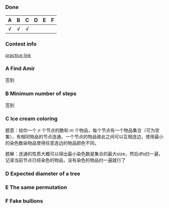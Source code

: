 ### Done

|  A   |  B   |  C   |  D   |  E   |  F   |
| :--: | :--: | :--: | :--: | :--: | :--: |
|  √   |  √   |  √   |      |      |      |



### Contest info

[practice link](https://codeforces.com/contest/804)

### A  Find Amir

签到

### B  Minimum number of steps

签到

### C  Ice cream coloring

题意：给你一个 $n$ 个节点的数和 $m$ 个物品，每个节点有一个物品集合（可为空集），有相同物品的节点连通，一个节点的物品彼此之间可以互相连边，使用最小的染色数染物品使得任意连边的物品颜色不同。

题解：连通的性质大概可以得出最小染色数是集合的最大size，然后dfs扫一遍，记录当前节点已经染色的物品，没有染色的物品扫一遍就行了

### D Expected diameter of a tree

### E  The same permutation

### F  Fake bullions



